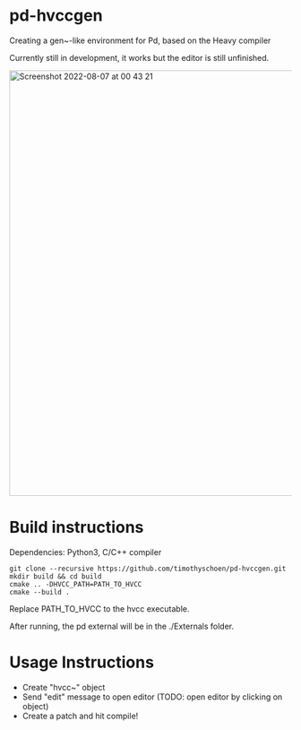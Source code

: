 # pd-hvccgen
Creating a gen~-like environment for Pd, based on the Heavy compiler

Currently still in development, it works but the editor is still unfinished.

<img width="759" alt="Screenshot 2022-08-07 at 00 43 21" src="https://user-images.githubusercontent.com/44585538/183270437-3ad27d96-181d-4794-9abb-a170a1ec9e3b.png">

# Build instructions

Dependencies: Python3, C/C++ compiler

```
git clone --recursive https://github.com/timothyschoen/pd-hvccgen.git
mkdir build && cd build
cmake .. -DHVCC_PATH=PATH_TO_HVCC
cmake --build .

```
Replace PATH_TO_HVCC to the hvcc executable.

After running, the pd external will be in the ./Externals folder.

# Usage Instructions

- Create "hvcc~" object
- Send "edit" message to open editor (TODO: open editor by clicking on object)
- Create a patch and hit compile!
